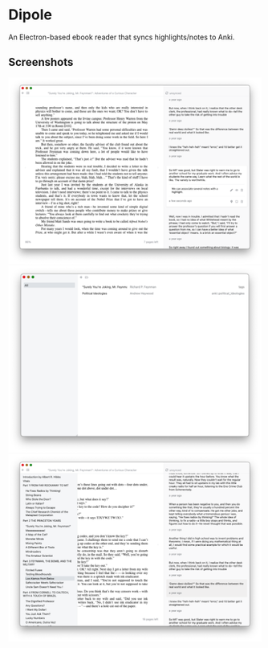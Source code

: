 # Dipole

An Electron-based ebook reader that syncs highlights/notes to Anki.

## Screenshots


![Screenshot](./screenshots/screen5.png)
![Screenshot](./screenshots/screen1.png)
![Screenshot](./screenshots/screen2.png)
